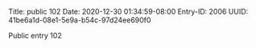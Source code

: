 Title: public 102
Date: 2020-12-30 01:34:59-08:00
Entry-ID: 2006
UUID: 41be6a1d-08e1-5e9a-b54c-97d24ee690f0

Public entry 102